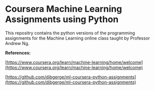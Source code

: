 # Coursera Machine Learning Assignments using Python

This repositry contains the python versions of the programming assignments for the Machine Learning online class taught by Professor Andrew Ng.

**References:**

[https://www.coursera.org/learn/machine-learning/home/welcome](https://www.coursera.org/learn/machine-learning/home/welcome)

[https://github.com/dibgerge/ml-coursera-python-assignments](https://github.com/dibgerge/ml-coursera-python-assignments)